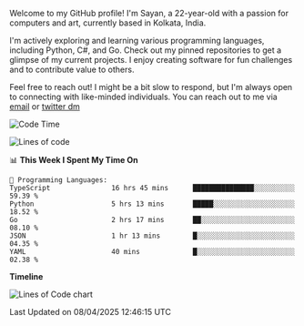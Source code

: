 Welcome to my GitHub profile! I'm Sayan, a 22-year-old with a passion for computers and art, currently based in Kolkata, India.

I'm actively exploring and learning various programming languages, including Python, C#, and Go. Check out my pinned repositories to get a glimpse of my current projects. I enjoy creating software for fun challenges and to contribute value to others.

Feel free to reach out! I might be a bit slow to respond, but I'm always open to connecting with like-minded individuals. You can reach out to me via [email](mailto:me@sayanbiswas.in) or [twitter dm](https://twitter.com/TheDankDel)

<!--START_SECTION:waka-->
![Code Time](http://img.shields.io/badge/Code%20Time-2%2C181%20hrs%2032%20mins-blue)

![Lines of code](https://img.shields.io/badge/From%20Hello%20World%20I%27ve%20Written-7.8%20million%20lines%20of%20code-blue)

📊 **This Week I Spent My Time On** 

```text
💬 Programming Languages: 
TypeScript               16 hrs 45 mins      ███████████████░░░░░░░░░░   59.39 % 
Python                   5 hrs 13 mins       █████░░░░░░░░░░░░░░░░░░░░   18.52 % 
Go                       2 hrs 17 mins       ██░░░░░░░░░░░░░░░░░░░░░░░   08.10 % 
JSON                     1 hr 13 mins        █░░░░░░░░░░░░░░░░░░░░░░░░   04.35 % 
YAML                     40 mins             █░░░░░░░░░░░░░░░░░░░░░░░░   02.38 % 
```

**Timeline**

![Lines of Code chart](https://raw.githubusercontent.com/Dank-del/Dank-del/main/assets/bar_graph.png)


 Last Updated on 08/04/2025 12:46:15 UTC
<!--END_SECTION:waka-->
